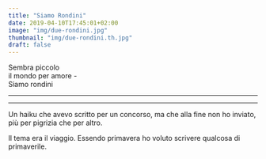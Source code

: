 ```yaml
---
title: "Siamo Rondini"
date: 2019-04-10T17:45:01+02:00
image: "img/due-rondini.jpg"
thumbnail: "img/due-rondini.th.jpg"
draft: false
---
```

Sembra piccolo  
il mondo per amore -  
Siamo rondini
<!--more-->
---
---
Un haiku che avevo scritto per un concorso, ma che alla fine non ho inviato, più per pigrizia che per altro.

Il tema era il viaggio. Essendo primavera ho voluto scrivere qualcosa di primaverile.